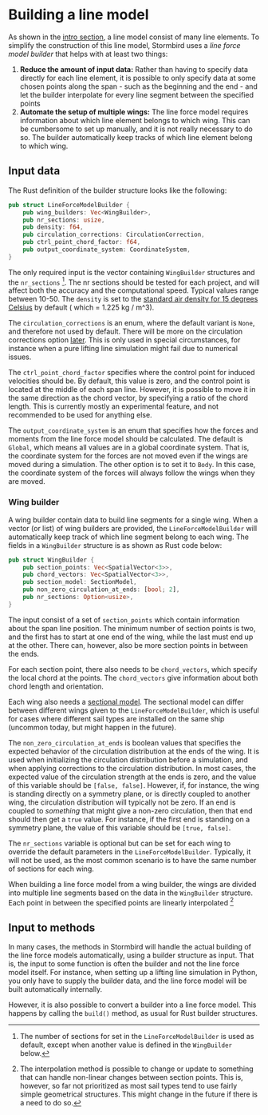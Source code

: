 # Building a line model

As shown in the [intro section](./line_model_intro.md), a line model consist of many line elements. To simplify the construction of this line model, Stormbird uses a *line force model builder* that helps with at least two things:

1) **Reduce the amount of input data:** Rather than having to specify data directly for each line element, it is possible to only specify data at some chosen points along the span - such as the beginning and the end - and let the builder interpolate for every line segment between the specified points
2) **Automate the setup of multiple wings:** The line force model requires information about which line element belongs to which wing. This can be cumbersome to set up manually, and it is not really necessary to do so. The builder automatically keep tracks of which line element belong to which wing.

## Input data
The Rust definition of the builder structure looks like the following:

```rust
pub struct LineForceModelBuilder {
    pub wing_builders: Vec<WingBuilder>,
    pub nr_sections: usize,
    pub density: f64,
    pub circulation_corrections: CirculationCorrection,
    pub ctrl_point_chord_factor: f64,
    pub output_coordinate_system: CoordinateSystem,
}
```

The only required input is the vector containing  `WingBuilder` structures and the `nr_sections` [^nr_sections_note]. The nr sections should be tested for each project, and will affect both the accuracy and the computational speed. Typical values range between 10-50. The `density` is set to the [standard air density for 15 degrees Celsius](https://en.wikipedia.org/wiki/Density_of_air) by default ( which = 1.225 kg / m^3). 

The `circulation_corrections` is an enum, where the default variant is `None`, and therefore not used by default. There will be more on the circulation corrections option [later](./circulation_strength.md). This is only used in special circumstances, for instance when a pure lifting line simulation might fail due to numerical issues. 

The `ctrl_point_chord_factor` specifies where the control point for induced velocities should be. By default, this value is zero, and the control point is located at the middle of each span line. However, it is possible to move it in the same direction as the chord vector, by specifying a ratio of the chord length. This is currently mostly an experimental feature, and not recommended to be used for anything else.

The `output_coordinate_system` is an enum that specifies how the forces and moments from the line force model should be calculated. The default is `Global`, which means all values are in a global coordinate system. That is, the coordinate system for the forces are not moved even if the wings are moved during a simulation. The other option is to set it to `Body`. In this case, the coordinate system of the forces will always follow the wings when they are moved.

[^nr_sections_note]: The number of sections for set in the `LineForceModelBuilder` is used as default, except when another value is defined in the `WingBuilder` below.

### Wing builder
A wing builder contain data to build line segments for a single wing. When a vector (or list) of wing builders are provided, the `LineForceModelBuilder` will automatically keep track of which line segment belong to each wing. The fields in a `WingBuilder` structure is as shown as Rust code below:

```rust
pub struct WingBuilder {
    pub section_points: Vec<SpatialVector<3>>,
    pub chord_vectors: Vec<SpatialVector<3>>,
    pub section_model: SectionModel,
    pub non_zero_circulation_at_ends: [bool; 2],
    pub nr_sections: Option<usize>,
}
```

The input consist of a set of `section_points` which contain information about the span line position. The minimum number of section points is two, and the first has to start at one end of the wing, while the last must end up at the other. There can, however, also be more section points in between the ends. 

For each section point, there also needs to be `chord_vectors`, which specify the local chord at the points. The `chord_vectors` give information about both chord length and orientation. 

Each wing also needs a [sectional model](./../sectional_models/sectional_models_intro.md). The sectional model can differ between different wings given to the `LineForceModelBuilder`, which is useful for cases where different sail types are installed on the same ship (uncommon today, but might happen in the future).

The `non_zero_circulation_at_ends` is boolean values that specifies the expected behavior of the circulation distribution at the ends of the wing. It is used when initializing the circulation distribution before a simulation, and when applying corrections to the circulation distribution. In most cases, the expected value of the circulation strength at the ends is zero, and the value of this variable should be `[false, false]`. However, if, for instance, the wing is standing directly on a symmetry plane, or is directly coupled to another wing, the circulation distribution will typically not be zero. If an end is coupled to *something* that might give a non-zero circulation, then that end should then get a `true` value. For instance, if the first end is standing on a symmetry plane, the value of this variable should be `[true, false]`.

The `nr_sections` variable is optional but can be set for each wing to override the default parameters in the `LineForceModelBuilder`. Typically, it will not be used, as the most common scenario is to have the same number of sections for each wing. 

When building a line force model from a wing builder, the wings are divided into multiple line segments based on the data in the `WingBuilder` structure. Each point in between the specified points are linearly interpolated [^interpolation_note]

[^interpolation_note]: The interpolation method is possible to change or update to something that can handle non-linear changes between section points. This is, however, so far not prioritized as most sail types tend to use fairly simple geometrical structures. This might change in the future if there is a need to do so.

## Input to methods
In many cases, the methods in Stormbird will handle the actual building of the line force models automatically, using a builder structure as input. That is, the input to some function is often the builder and not the line force model itself. For instance, when setting up a lifting line simulation in Python, you only have to supply the builder data, and the line force model will be built automatically internally.  

However, it is also possible to convert a builder into a line force model. This happens by calling the `build()` method, as usual for Rust builder structures. 

